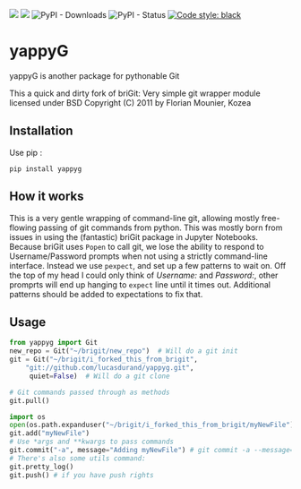 [![](https://badgen.net/pypi/v/yappyg)](https://pypi.org/project/yappyg/)
[![](https://badgen.net/pypi/license/yappyg)](https://pypi.org/project/yappyg/)
![PyPI - Downloads](https://img.shields.io/pypi/dm/yappyg)
![PyPI - Status](https://img.shields.io/pypi/status/yappyg.svg)
[![Code style: black](https://img.shields.io/badge/code%20style-black-000000.svg)](https://github.com/psf/black)

yappyG
======

yappyG is another package for pythonable Git

This a quick and dirty fork of briGit:
Very simple git wrapper module licensed under BSD
Copyright (C) 2011 by Florian Mounier, Kozea


Installation
------------

Use pip :

    pip install yappyg

How it works
------------

This is a very gentle wrapping of command-line git, allowing mostly free-flowing passing of git commands from python. This was mostly born from issues in using the (fantastic) briGit package in Jupyter Notebooks. Because briGit uses `Popen` to call git, we lose the ability to respond to Username/Password prompts when not using a strictly command-line interface. Instead we use `pexpect`, and set up a few patterns to wait on. Off the top of my head I could only think of *Username:* and *Password:*, other promprts will end up hanging to `expect` line until it times out. Additional patterns should be added to expectations to fix that.

Usage
-----

```python
from yappyg import Git
new_repo = Git("~/brigit/new_repo")  # Will do a git init
git = Git("~/brigit/i_forked_this_from_brigit",
    "git://github.com/lucasdurand/yappyg.git",
     quiet=False)  # Will do a git clone

# Git commands passed through as methods
git.pull()

import os
open(os.path.expanduser("~/brigit/i_forked_this_from_brigit/myNewFile"), "a+").close()
git.add("myNewFile")
# Use *args and **kwargs to pass commands
git.commit("-a", message="Adding myNewFile") # git commit -a --message=
# There's also some utils command:
git.pretty_log()
git.push() # if you have push rights
```
